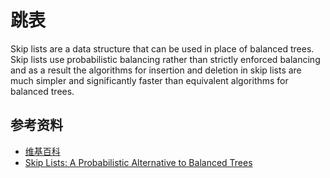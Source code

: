 # 跳表
 
Skip lists are a data structure that can be used in place of balanced trees. Skip lists use probabilistic balancing rather than strictly enforced balancing and as a result the algorithms for insertion and deletion in skip lists are much simpler and significantly faster than equivalent algorithms for balanced trees.

## 参考资料
- [维基百科](https://en.wikipedia.org/wiki/Skip_list)
- [Skip Lists: A Probabilistic Alternative to Balanced Trees](ftp://ftp.cs.umd.edu/pub/skipLists/skiplists.pdf)
